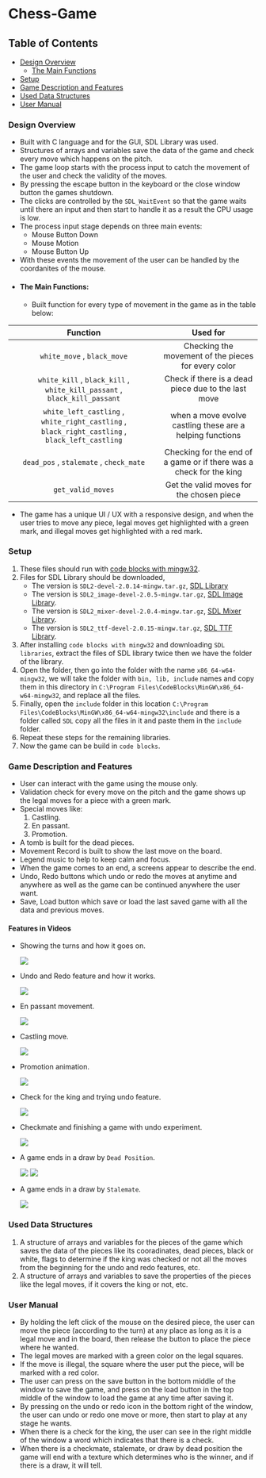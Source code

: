 # Chess-Game

## Table of Contents

- [Design Overview](#Design-Overview)
    - [The Main Functions](#The-Main-Functions)
- [Setup](#Setup)
- [Game Description and Features](#Game-Description-and-Features)
- [Used Data Structures](#Used-Data-Structures)
- [User Manual](#User-Manual)

### Design Overview

- Built with C language and for the GUI, SDL Library was used.
- Structures of arrays and variables save the data of the game and check every move which happens on the pitch.
- The game loop starts with the process input to catch the movement of the user and check the validity of the moves.
- By pressing the escape button in the keyboard or the close window button the games shutdown.
- The clicks are controlled by the `SDL_WaitEvent` so that the game waits until there an input and then start to handle it as a result the CPU usage is low.
- The process input stage depends on three main events:
    - Mouse Button Down
    - Mouse Motion
    - Mouse Button Up
- With these events the movement of the user can be handled by the coordanites of the mouse.
- #### The Main Functions:
    - Built function for every type of movement in the game as in the table below:

| Function                                                               | Used for                                            |
| :--------------------------------------------------------------------: |:--------------------------------------------------: |
| `white_move` , `black_move`                                            | Checking the movement of the pieces for every color |
| `white_kill` , `black_kill` , `white_kill_passant` , `black_kill_passant` | Check if there is a dead piece due to the last move |
| `white_left_castling` , `white_right_castling` , `black_right_castling` , `black_left_castling` | when a move evolve castling these are a helping functions |
| `dead_pos` , `stalemate` , `check_mate` | Checking for the end of a game or if there was a check for the king |
| `get_valid_moves` | Get the valid moves for the chosen piece |
- The game has a unique UI / UX with a responsive design, and when the user tries to move any piece, legal moves get highlighted with a green mark, and illegal moves get highlighted with a red mark.

### Setup

1. These files should run with [code blocks with mingw32](https://www.fosshub.com/Code-Blocks.html?dwl=codeblocks-20.03mingw-setup.exe).
2. Files for SDL Library should be downloaded, 
    - The version is `SDL2-devel-2.0.14-mingw.tar.gz`, [SDL Library](https://libsdl.org/release/SDL2-devel-2.0.14-mingw.tar.gz)
    - The version is `SDL2_image-devel-2.0.5-mingw.tar.gz`, [SDL Image Library](https://www.libsdl.org/projects/SDL_image/release/SDL2_image-devel-2.0.5-mingw.tar.gz).
    - The version is `SDL2_mixer-devel-2.0.4-mingw.tar.gz`, [SDL Mixer Library](https://libsdl.org/projects/SDL_mixer/release/SDL2_mixer-devel-2.0.4-mingw.tar.gz).
    - The version is `SDL2_ttf-devel-2.0.15-mingw.tar.gz`, [SDL TTF Library](https://www.libsdl.org/projects/SDL_ttf/release/SDL2_ttf-devel-2.0.15-mingw.tar.gz).
3. After installing `code blocks with mingw32` and downloading `SDL libraries`, extract the files of SDL library twice then we have the folder of the library.
4. Open the folder, then go into the folder with the name `x86_64-w64-mingw32`, we will take the folder with `bin, lib, include` names and copy them in this directory in `C:\Program Files\CodeBlocks\MinGW\x86_64-w64-mingw32`, and replace all the files.
5. Finally, open the `include` folder in this location `C:\Program Files\CodeBlocks\MinGW\x86_64-w64-mingw32\include` and there is a folder called `SDL` copy all the files in it and paste them in the `include` folder.
6. Repeat these steps for the remaining libraries.
7. Now the game can be build in `code blocks`.

### Game Description and Features

- User can interact with the game using the mouse only.
- Validation check for every move on the pitch and the game shows up the legal moves for a piece with a green mark.
- Special moves like:
    1. Castling.
    2. En passant.
    3. Promotion.
- A tomb is built for the dead pieces.
- Movement Record is built to show the last move on the board.
- Legend music to help to keep calm and focus.
- When the game comes to an end, a screens appear to describe the end.
- Undo, Redo buttons which undo or redo the moves at anytime and anywhere as well as the game can be continued anywhere the user want.
- Save, Load button which save or load the last saved game with all the data and previous moves.

#### Features in Videos

- Showing the turns and how it goes on.

    ![](https://media.giphy.com/media/A7V5EV0VwKWk27KBPp/giphy.gif)

- Undo and Redo feature and how it works.

    ![](https://media.giphy.com/media/fjnUPh2AhDVdtHtL04/giphy.gif)

- En passant movement.

    ![](https://media.giphy.com/media/uI7H2TsAtksxMx0LzZ/giphy.gif)

- Castling move.

    ![](https://media.giphy.com/media/qvWeBSIDFh4W1KfewE/giphy.gif)

- Promotion animation.

    ![](https://media.giphy.com/media/g4sw63jee31ng0Co61/giphy.gif)

- Check for the king and trying undo feature.

    ![](https://media.giphy.com/media/fjnUPh2AhDVdtHtL04/giphy.gif)

- Checkmate and finishing a game with undo experiment.

    ![](https://media.giphy.com/media/QhYmDXvnPGoeBujln9/giphy.gif)

- A game ends in a draw by `Dead Position`.

    ![](https://media.giphy.com/media/jhc2L2bNacfk29ffYR/giphy.gif)
    ![](https://media.giphy.com/media/WhzKHE5RDSvMjaygzj/giphy.gif)

- A game ends in a draw by `Stalemate`.

    ![](https://media.giphy.com/media/5WGh8vOd8FCa3ET3Vo/giphy.gif)

### Used Data Structures

1. A structure of arrays and variables for the pieces of the game which saves the data of the pieces like its cooradinates, dead pieces, black or white, flags to determine if the king was checked or not all the moves from the beginning for the undo and redo features, etc.
2. A structure of arrays and variables to save the properties of the pieces like the legal moves, if it covers the king or not, etc.

### User Manual

- By holding the left click of the mouse on the desired piece, the user can move the piece (according to the turn) at any place as long as it is a legal move and in the board, then release the button to place the piece where he wanted.
- The legal moves are marked with a green color on the legal squares.
- If the move is illegal, the square where the user put the piece, will be marked with a red color.
- The user can press on the save button in the bottom middle of the window to save the game, and press on the load button in the top middle of the window to load the game at any time after saving it.
- By pressing on the undo or redo icon in the bottom right of the window, the user can undo or redo one move or more, then start to play at any stage he wants.
- When there is a check for the king, the user can see in the right middle of the window a word which indicates that there is a check.
- When there is a checkmate, stalemate, or draw by dead position the game will end with a texture which determines who is the winner, and if there is a draw, it will tell. 
